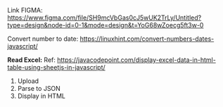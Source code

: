 Link FIGMA: https://www.figma.com/file/SH9mcVbGas0cJ5wUK2TrLy/Untitled?type=design&node-id=0-1&mode=design&t=YoG68wZoecg5ft3w-0

Convert number to date: https://linuxhint.com/convert-numbers-dates-javascript/

**Read Excel:** 
  Ref: https://javacodepoint.com/display-excel-data-in-html-table-using-sheetjs-in-javascript/
  1. Upload
  2. Parse to JSON
  3. Display in HTML
